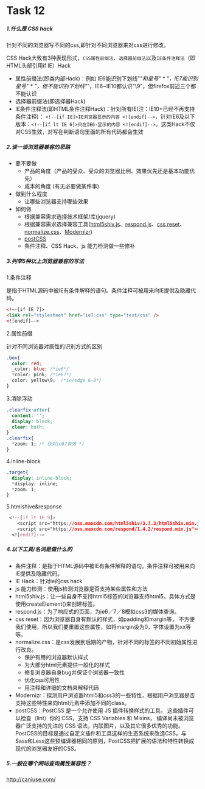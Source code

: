 # Task 12

##### 1.什么是 CSS hack

针对不同的浏览器写不同的css,即针对不同浏览器来对css进行修改。

CSS Hack大致有3种表现形式，`CSS属性前缀法`、`选择器前缀法`以及`IE条件注释法`（即HTML头部引用if IE）Hack

- 属性前缀法(即类内部Hack)：例如 IE6能识别下划线"*"和星号" \* "，IE7能识别星号" * "，但不能识别下划线"*"，IE6~IE10都认识"\9"，但firefox前述三个都不能认识
- 选择器前缀法(即选择器Hack)
- IE条件注释法(即HTML条件注释Hack)：针对所有IE(注：IE10+已经不再支持条件注释)： `<!--[if IE]>IE浏览器显示的内容 <![endif]-->`，针对IE6及以下版本：`<!--[if lt IE 6]>只在IE6-显示的内容 <![endif]-->`。这类Hack不仅对CSS生效，对写在判断语句里面的所有代码都会生效

##### 2.谈一谈浏览器兼容的思路

- 要不要做
  - 产品的角度（产品的受众、受众的浏览器比例、效果优先还是基本功能优先）
  - 成本的角度 (有无必要做某件事)
- 做到什么程度
  - 让哪些浏览器支持哪些效果
- 如何做
  - 根据兼容需求选择技术框架/库(jquery)
  - 根据兼容需求选择兼容工具([html5shiv.js](https://github.com/aFarkas/html5shiv)、[respond.js](https://github.com/scottjehl/Respond)、[css reset](https://segmentfault.com/a/1190000003021766)、[normalize.css](https://github.com/necolas/normalize.css)、[Modernizr](https://github.com/Modernizr/Modernizr))
  - [postCSS](https://github.com/postcss/postcss)
  - 条件注释、CSS Hack、js 能力检测做一些修补

##### 3.列举5种以上浏览器兼容的写法

1.条件注释

是指于HTML源码中被IE有条件解释的语句。条件注释可被用来向IE提供及隐藏代码。

```Html
<!–-[if IE 7]>
<link rel="stylesheet" href="ie7.css" type="text/css" />
<![endif]–->
```

2.属性前缀

针对不同浏览器对属性的识别方式的区别

```css
.box{
  color: red;
  _color: blue; /*ie6*/
  *color: pink; /*ie67*/
  color: yellow\9;  /*ie/edge 6-8*/
}
```

3.清除浮动

```css
.clearfix:after{
  content: '';
  display: block;
  clear: both;
}
.clearfix{
  *zoom: 1; /* 仅对ie67有效 */
}
```

4.inline-block

```css
.target{
  display: inline-block;
  *display: inline;
  *zoom: 1;
}
```

5.htmlshive&response

```css
 <!--[if lt IE 9]>
    <script src="https://oss.maxcdn.com/html5shiv/3.7.3/html5shiv.min.js"></script>
    <script src="https://oss.maxcdn.com/respond/1.4.2/respond.min.js"></script>
  <![endif]-->
```

##### 4.以下工具/名词是做什么的

- 条件注释：是指于HTML源码中被IE有条件解释的语句。条件注释可被用来向IE提供及隐藏代码。
- IE Hack：针对ie的css hack
- js 能力检测：使用js检测浏览器是否支持某些属性和方法
- html5shiv.js：让一些自身不支持html5标签的浏览器支持html5。具体方式是使用createElement()来创建标签。
- respond.js：为了响应式的页面，为ie6／7／8模拟css3的媒体查询。
- css reset：因为浏览器自身有默认的样式，如padding和margin等， 不方便我们使用，所以我们要重置这些属性，如将margin设为0，字体设置为xx等等。
- normalize.css：是css发展到后期的产物，针对不同的标签的不同初始属性进行改良。
  - 保护有用的浏览器默认样式
  - 为大部分html元素提供一般化的样式
  - 修复浏览器自身bug并保证个浏览器一致性
  - 优化css可用性
  - 用注释和详细的文档来解释代码
- Modernizr：探测用户浏览器html5和css3的一些特性，根据用户浏览器是否支持这些特性来向html元素中添加不同的class。
- postCSS：PostCSS 是一个允许使用 JS 插件转换样式的工具。 这些插件可以检查（lint）你的 CSS，支持 CSS Variables 和 Mixins， 编译尚未被浏览器广泛支持的先进的 CSS 语法，内联图片，以及其它很多优秀的功能。PostCSS的目标是通过自定义插件和工具这样的生态系统来改造CSS。与Sass和Less这些预编译器相同的原则，PostCSS把扩展的语法和特性转换成现代的浏览器友好的CSS。

##### 5.一般在哪个网站查询属性兼容性？

http://caniuse.com/